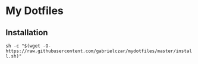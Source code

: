 # My Dotfiles

## Installation 

`sh -c "$(wget -O- https://raw.githubusercontent.com/gabrielczar/mydotfiles/master/install.sh)"`
